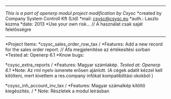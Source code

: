 ***************************************************************
*This is a part of openerp modul project modification by Csysc*
*created by Company System Controll Kft (Ltd)
*mail: csysc@csysc.eu
*auth.: Laszlo kozma
*date:  2013
*Use your own risk... // A használat csak saját felelősségre
***************************************************************

*Project Items:
*csysc_sales_order_row_tax 
/ *Features: Add a new record for the sales order report. // Áfa megjelenítése az értékesítési sorban
  *Tested at: Openerp 6.1
  *Know bugs:

*csysc_extra_reports
/ *Features: Magyar számlakép.
  *Tested at: Openerp 6.1* 
  *Note: Az rml nyelv ismerete erősen ajánlott. (A cégek adatit kézzel kell kitölteni, mert kivettem a res.company infókat kompatibilitási okokból )

*csysc_inh_account_inv_tax
/ *Features: Magyar számalkép kitöltő kiegészítés.
/ * Note: Részletek a modul leírásban

